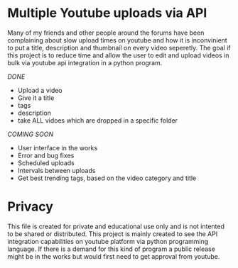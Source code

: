 # Multiple Youtube uploads via API
Many of my friends and other people around the forums have been complaining about slow upload times on youtube and how it is inconvinient to put a title, description and thumbnail on every video seperetly. The goal if this project is to reduce time and allow the user to edit and upload videos in bulk via youtube api integration in a python program.

*DONE*
- Upload a video
- Give it a title
- tags
- description
- take ALL vidoes which are dropped in a specific folder

*COMING SOON*
- User interface in the works
- Error and bug fixes
- Scheduled uploads
- Intervals between uploads
- Get best trending tags, based on the video category and title

# Privacy
This file is created for private and educational use only and is not intented to be shared or distributed. This project is mainly created to see the API integration capabilities on youtube platform via python programming language. If there is a demand for this kind of program a public release might be in the works but would first need to get approval from youtube.
